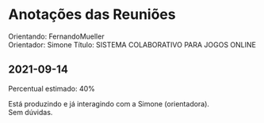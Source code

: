 # Anotações das Reuniões

Orientando: FernandoMueller  
Orientador: Simone
Título: SISTEMA COLABORATIVO PARA JOGOS ONLINE  

## 2021-09-14

Percentual estimado: 40%

Está produzindo e já interagindo com a Simone (orientadora).  
Sem dúvidas.  
